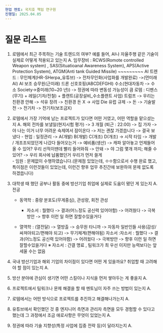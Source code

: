 ```yaml
---
현업 멘토: 국지호 책임 연구원
진행일: 2025.04.05
---
```

# 질문 리스트

1. 로템에서 최근 주목하는 기술 트렌드의 여부? 예를 들어, AI나 자율주행 같은 기술이 실제로 어떻게 적용되고 있는지
		A. 임무장비 : RCWS(Romote controlled Weapon system) , SAS(Situatioanal Awareness System), APS(Active Protection System), ATGM(Anti tank Guided Missile) ~~~~~~~~~ 
		AI 트렌드 : 무인체계(HR-SHerpa_유튜브) -> 전차무인화(사업화를 개발완료) ->(먼미래 AI)
		AI 보조 승무원(근미래)
			드론 신호호핑(ABCDEFGHI)
		수소(현대자동차 -> 수소 Society->중미래(10~20 년)) -> 정권에 따라 변동성 가능성이 큼
			로템 : 디펜스(무기) + 레일(기차/전철) + 플랜트(공장설비_수소플랜트 사업)
			트럼프 -> 우리는 친환경 안해 -> 석유 장려 -> 친환경 돈 X -> 사업 Die
			유럽 규제 -> 돈 -> 기술발전 -> 전기차 -> 전기차(보조금X)
	 
2. 로템에서 가장 기억에 남는 프로젝트가 있다면 어떤 거였고, 어떤 역할을 맡으셨는지
	A. 해외 전차를 보낼일(현지시험 평가) -> 3 개월 (퇴근 : 22:00) -> 집 가자 -> 야 나는 이거 너무 어려운 숙제여서 잠이온다 -> 저는 괜찮 가겠씁니다 -> 결국 보냈다 
		- 현업 : 일정관리 -> A(개발) B(개발) C(개조) D(개조) -> 시작 타임 -> 개발 / 개조조되었던게 나갔다 들어오는거 -> 예비품(생산) -> 캐파 알아놓고 언제들어올 수 있어? 우리 선적이땐데 빨리 들어와줘 -> 안돼 -> 야 그럼 몇개 까지; 해줄 수 있어? -> 우리 회사에 납품했던거 우리가 먼저 쓸게  
		- 임원 : 문제없이 수행하였습니다.(문제점 있었는데, ㅇㅇ함으로서 수행 완료 했고, 특이점은 이런것들이 있었는데, 이런건 향후 업무 추진간에 보완하여 문제 없도록 하겠씁니다)
		
3. 대학생 때 했던 공부나 활동 중에 방산기업 취업에 실제로 도움이 됐던 게 있는지
	A. 전공
	- 동역학 : 중량 분포도(무게중심), 관성량, 회전 관성 
		- 자소서 : 뭘했다 -> 결과(어느정도 공신력 있어야함) -> 어려웠다 -> 극복방안 -> 향후 이런 일 하면 잘할수있을거다 
		
	 - 열역학 : (열전달) -> 열방출 -> 승무원 타니까 -> 자동차 일반인들 사용(감성/싸져야되고/편해야 되고) -> 무기체계(편해야됨) 
			자소서 :자소서 : 뭘했다 -> 결과(어느정도 공신력 있어야함) -> 어려웠다 -> 극복방안 -> 향후 이런 일 하면 잘할수있을거다 
			※ 자소서 : 간결 명료 , 팀워크가 최 우선 이지만 능력보다는 앞세울 수는 없음
			 
4. 국내 방산기업과 해외 기업의 차이점이 있다면 어떤 게 있을까요? 취업할 때 고려해야 할 점이 있는지
	A. 
	
5. 방산 분야에 관심이 생기면 어떤 스킬이나 지식을 먼저 쌓아두는 게 좋을지
	A. 
	
6. 프로젝트에서 팀워크나 문제 해결을 할 때 멘토님이 자주 쓰는 방법이 있는지
	A. 
	
7. 로템에서는 어떤 방식으로 프로젝트를 추진하고 해결해나가는지
	A. 
	
8. 유튜브에서 확인했던 것 중 엔지니어 측면과 관리자 측면을 모두 경험할 수 있다고 했는데 그 과정에서 조금 애로사항은 무엇이 있었는지
	A.
	
9. 정권에 따라 기술 지향성(특정 사업에 집중 전략 등)이 달라지는지
	A. 


